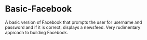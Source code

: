 # Basic-Facebook
A basic version of Facebook that prompts the user for username and password and if it is correct, displays a newsfeed. Very rudimentary approach to building Facebook.
